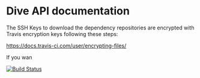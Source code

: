 # Dive API documentation


The SSH Keys to download the dependency repositories are encrypted with Travis encryption keys following these steps:

https://docs.travis-ci.com/user/encrypting-files/


If you wan


[![Build Status](https://travis-ci.com/dive-tv/api-doc.svg?token=eNqyVdRYVDufxjp7Lqt8&branch=master)](https://travis-ci.com/dive-tv/api-doc)
